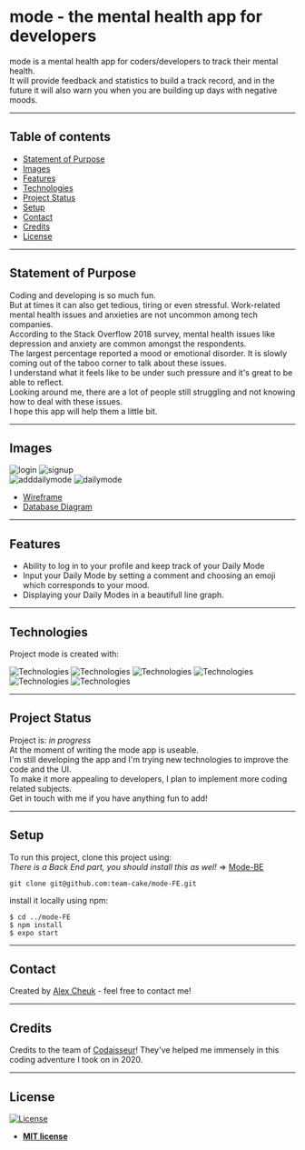 # mode - the mental health app for developers

mode is a mental health app for coders/developers to track their mental health.  
It will provide feedback and statistics to build a track record, and in the future it will also warn you when you are building up days with negative moods.

---

## Table of contents

- [Statement of Purpose](#statement-of-purpose)
- [Images](#images)
- [Features](#features)
- [Technologies](#technologies)
- [Project Status](#project-status)
- [Setup](#setup)
- [Contact](#contact)
- [Credits](#credits)
- [License](#license)

---

## Statement of Purpose

Coding and developing is so much fun.  
But at times it can also get tedious, tiring or even stressful. Work-related mental health issues and anxieties are not uncommon among tech companies.  
According to the Stack Overflow 2018 survey, mental health issues like depression and anxiety are common amongst the respondents.  
The largest percentage reported a mood or emotional disorder. It is slowly coming out of the taboo corner to talk about these issues.  
I understand what it feels like to be under such pressure and it's great to be able to reflect.  
Looking around me, there are a lot of people still struggling and not knowing how to deal with these issues.  
I hope this app will help them a little bit.

---

## Images

![login](https://github.com/team-cake/mode-FE/blob/development/app/assets/gif/inlog.gif)
![signup](https://github.com/team-cake/mode-FE/blob/development/app/assets/gif/signup.gif)  
![adddailymode](https://github.com/team-cake/mode-FE/blob/development/app/assets/gif/firstdailymode.gif)
![dailymode](https://github.com/team-cake/mode-FE/blob/development/app/assets/gif/dailymodes.gif)  

- [Wireframe](https://wireframepro.mockflow.com/view/mode-wireframe)
- [Database Diagram](https://dbdiagram.io/d/5f565e6e88d052352cb646a1)

---

## Features

- Ability to log in to your profile and keep track of your Daily Mode
- Input your Daily Mode by setting a comment and choosing an emoji which corresponds to your mood.
- Displaying your Daily Modes in a beautifull line graph.

---

## Technologies

Project mode is created with:

![Technologies](https://img.shields.io/badge/react%20native-38.0.2-red) ![Technologies](https://img.shields.io/badge/expo-38.0.8-yellow) ![Technologies](https://img.shields.io/badge/axios-0.20.0-brightgreen) ![Technologies](https://img.shields.io/badge/redux-4.0.5-orange) ![Technologies](https://img.shields.io/badge/redux-4.0.5-orange) ![Technologies](https://img.shields.io/badge/moment-2.27.0-yellowgreen)

---

## Project Status

Project is: _in progress_  
At the moment of writing the mode app is useable.  
I'm still developing the app and I'm trying new technologies to improve the code and the UI.  
To make it more appealing to developers, I plan to implement more coding related subjects.  
Get in touch with me if you have anything fun to add!

---

## Setup

To run this project, clone this project using:  
_There is a Back End part, you should install this as wel!_ => [Mode-BE](https://github.com/team-cake/mode-BE)

```
git clone git@github.com:team-cake/mode-FE.git
```

install it locally using npm:

```
$ cd ../mode-FE
$ npm install
$ expo start
```

---

## Contact

Created by [Alex Cheuk](https://www.linkedin.com/in/alex-cheuk/) - feel free to contact me!

---

## Credits

Credits to the team of [Codaisseur](https://www.codaisseur.com/)!
They've helped me immensely in this coding adventure I took on in 2020.

---

## License

[![License](https://img.shields.io/badge/license-mit-brightgreen)](http://badges.mit-license.org)

- **[MIT license](http://opensource.org/licenses/mit-license.php)**
